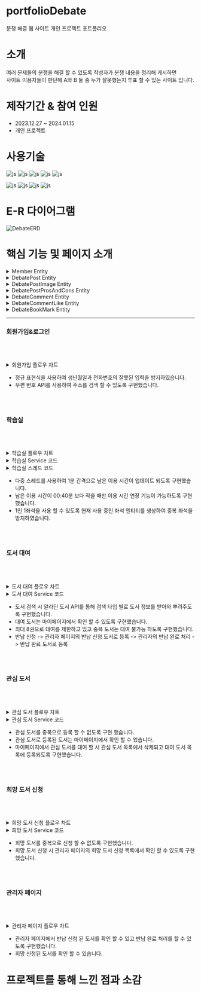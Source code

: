 
# portfolioDebate
분쟁 해결 웹 사이트 개인 프로젝트 포트폴리오

# 소개
여러 문제들의 분쟁을 해결 할 수 있도록 작성자가 분쟁 내용을 정리해 게시하면 <BR>
사이트 이용자들이 판단해 A와 B 둘 중 누가 잘못했는지 투표 할 수 있는 사이트 입니다.


# 제작기간 & 참여 인원
<UL>
  <LI>2023.12.27 ~ 2024.01.15</LI>
  <LI>개인 프로젝트</LI>
</UL>



# 사용기술
![js](https://img.shields.io/badge/SpringBoot-6DB33F?style=for-the-badge&logo=SpringBoot&logoColor=white)
![js](https://img.shields.io/badge/Java-FF0000?style=for-the-badge&logo=Java&logoColor=white)
![js](https://img.shields.io/badge/IntelliJ-004088?style=for-the-badge&logo=IntelliJ&logoColor=white)
![js](https://img.shields.io/badge/MariaDB-003545?style=for-the-badge&logo=MariaDB&logoColor=white)
![js](https://img.shields.io/badge/security-6DB33F?style=for-the-badge&logo=security&logoColor=white)

![js](https://img.shields.io/badge/jquery-0769AD?style=for-the-badge&logo=jquery&logoColor=white)
![js](https://img.shields.io/badge/bootstrap-7952B3?style=for-the-badge&logo=bootstrap&logoColor=white)
![js](https://img.shields.io/badge/JavaScript-F7DF1E?style=for-the-badge&logo=JavaScript&logoColor=white)
![js](https://img.shields.io/badge/React-0769Ac?style=for-the-badge&logo=React&logoColor=white)
# E-R 다이어그램


![DebateERD](https://github.com/oals/portfolioDebateBoard/assets/136543676/64a7db24-534f-419c-a654-b51fad2eb7bf)


# 핵심 기능 및 페이지 소개

<details>
 <summary> Member Entity 
 
 </summary> 
 

    @AllArgsConstructor
    @NoArgsConstructor
    @Getter
    @Setter
    @Builder
    @Entity
    @Table(name="member")
    public class Member {

    @Id
    @Column(nullable = false,length = 50,name="member_id")
    private String memberId;

    private String memberPswd;
    private String memberName;
    private String memberPhone;
    private String memberAddress;

    private int memberDebateWinCount;       //분쟁의 승리를 맞춘 수
    private int memberDebateLoseCount;      //분쟁의 승리를 맞추지 못한 수
    private int memberDebateDrawCount;      //분쟁의 무승부 수

    private Double memberWinningPercent;    //승률
    private String memberDate;

    @Enumerated(EnumType.STRING)
    private Role role;  //권한 설정


    public static Member createMember(MemberDTO memberDTO, PasswordEncoder passwordEncoder){

        Member member = new Member();
        member.setMemberId(memberDTO.getMemberId());
        member.setMemberName(memberDTO.getMemberName());
        member.setMemberPhone(memberDTO.getMemberPhone());
        member.setMemberAddress(memberDTO.getMemberAddress());
        member.setMemberDebateWinCount(memberDTO.getMemberDebateWinCount());
        member.setMemberDebateLoseCount(memberDTO.getMemberDebateLoseCount());
        member.setMemberDebateDrawCount(memberDTO.getMemberDebateDrawCount());
        member.setMemberWinningPercent(memberDTO.getMemberWinningPercent());
        member.setMemberDate(memberDTO.getMemberDate());
        member.setRole(Role.USER);

        // 암호화
        String password = passwordEncoder.encode(memberDTO.getMemberPswd());
        member.setMemberPswd(password);

        return member;
    }



    }


</details>


<details>
 <summary> DebatePost Entity
 
 </summary> 
 

    @Entity
    @Builder
    @AllArgsConstructor
    @NoArgsConstructor
    @Getter
    @Setter
    public class DebatePost {

    @Id
    @GeneratedValue(strategy = GenerationType.IDENTITY)
    @Column(name = "debate_article_no")
    private Long debateArticleNo;
    private String debateTitle;     //제목

    @Column(length = 1000)
    private String debateSituation; //상황 설명
    private String debateCategory;  //카테고리
    @Column(length = 200)
    private String debateContentTextA;  //A의 논점
    @Column(length = 200)
    private String debateContentTextB;  //B의 논점
    private String debateStartDate;     //상황 발생일

    private String debateSelectTime;    //분쟁 게시글의 선택된 스레드 시간

    private String debateRunningTime;   //현재 스레드의 시간

    private int debatePostView;     //조회수
    private String debatePostDate;      //게시물 자성일
    private String debateResult;        //분쟁 결과
    private Boolean debateState;        //분쟁 상태

    private int aVotes;             //A의 득표수
    private int bVotes;             //B의 득표수
    private String debateWinner;       //승리한 논점

    @OneToOne(mappedBy = "debatePost", cascade=CascadeType.ALL, orphanRemoval=true , fetch = FetchType.LAZY)
    private DebatePostImage debatePostImage;    //포스트 이미지

    @OneToMany(mappedBy = "debatePost", cascade=CascadeType.ALL, orphanRemoval=true ,fetch = FetchType.LAZY)
    private List<DebateComment> debateComments = new ArrayList<>(); //포스트 댓글

    @ManyToOne(fetch = FetchType.LAZY)
    @JoinColumn(name = "member_id")
    private Member member;  //작성자


    @OneToMany(mappedBy = "debatePost", cascade=CascadeType.ALL, orphanRemoval=true ,fetch = FetchType.LAZY)
    private List<DebatePostProsAndCons> postProsAndCons = new ArrayList<>();    //포스트의 A 혹은 B 투표 현황




    }




</details>



<details>
 <summary> DebatePostImage Entity
 
 </summary> 
 


    @Entity
    @AllArgsConstructor
    @NoArgsConstructor
    @Builder
    @Getter
    @Setter
    public class DebatePostImage {

    @Id
    @GeneratedValue(strategy = GenerationType.IDENTITY)
    private Long debatePostImageNo;

    private String debateContentVideoPath;  //영상 주소
    private String debateContentImagePath;  //이미지 주소
    private String debateContentImagePath2; //이미지 주소2
    private String debateContentImagePath3; //이미지 주소3

    @OneToOne(fetch = FetchType.LAZY)
    @JoinColumn(name = "debate_article_no")
    private DebatePost debatePost;      //해당 포스트



    }



</details>



<details>
 <summary> DebatePostProsAndCons Entity


 
 </summary> 
 

    @Entity
    @Getter
    @AllArgsConstructor
    @NoArgsConstructor
    @Builder
    public class DebatePostProsAndCons {


    @Id
    @GeneratedValue(strategy = GenerationType.IDENTITY)
    @Column(name = "pros_and_cons_no")
    private Long prosAndConsNo;


    private String debateVoteState; //사용자가 투표한 A 혹은 B

    private String debateVoteDate;  //투표 버튼을 누른 날짜


    @ManyToOne(fetch = FetchType.LAZY)
    @JoinColumn(name = "member_id")
    private Member member;          //투표를 한 사용자


    @ManyToOne(fetch = FetchType.LAZY)
    @JoinColumn(name= "debate_article_no")
    private DebatePost debatePost;      //투표 된 게시물





    }



</details>




<details>
 <summary> DebateComment Entity
 
 </summary> 



    @Entity
    @AllArgsConstructor
    @NoArgsConstructor
    @Builder
    @Getter
    @Setter
    public class DebateComment {


    @Id
    @GeneratedValue(strategy = GenerationType.IDENTITY)
    @Column(name="debate_comment_no")
    private Long debateCommentNo;
    private String debatePostComment;   //댓글 내용
    @Nullable
    private Long debatePostCommentParent;   //부모 댓글 (사용하지 않았음)

    private String debatePostCommentDate;   //댓글 작성일

    @ManyToOne(fetch = FetchType.LAZY)
    @JoinColumn(name = "member_id")
    private Member member;                  //작성자


    @ManyToOne(fetch = FetchType.LAZY)
    @JoinColumn(name= "debate_article_no")
    private DebatePost debatePost;      //댓글이 작성된 포스트


    @ManyToOne(fetch = FetchType.LAZY)
    @JoinColumn(name= "pros_and_cons_no")
    private DebatePostProsAndCons debatePostProsAndCons;    //작성자의 투표 현황

    @OneToMany(mappedBy = "debateComment",cascade=CascadeType.ALL, orphanRemoval=true ,fetch = FetchType.LAZY)
    List<DebateCommentLike> debateCommentLikeList = new ArrayList<>();  //작성자가 받은 댓글 공감 수




    }


 
 

</details>


<details>
 <summary> DebateCommentLike Entity
 
 </summary> 


    
    @Entity
    @Getter
    @AllArgsConstructor
    @NoArgsConstructor
    @Builder
    public class DebateCommentLike {

    @Id
    @GeneratedValue(strategy = GenerationType.IDENTITY)
    private Long debateCommentLikeNo;


    @ManyToOne(fetch = FetchType.LAZY)
    @JoinColumn(name="member_id")
    private Member member;      //공감 버튼을 누른 유저


    @ManyToOne(fetch = FetchType.LAZY)
    @JoinColumn(name="debate_comment_no")
    private DebateComment debateComment;    //해당 공감 버튼의 댓글


    }





 
 

</details>



<details>
 <summary> DebateBookMark Entity
 
 </summary> 



    @Entity
    @Getter
    @Builder
    @AllArgsConstructor
    @NoArgsConstructor
    public class DebateBookMark {

    @Id
    @GeneratedValue(strategy = GenerationType.IDENTITY)
    private Long debateBookMarkNo;


    @ManyToOne(fetch = FetchType.LAZY)
    @JoinColumn(name = "member_id")
    private Member member;  //북마크한 회원 정보


    @ManyToOne(fetch = FetchType.LAZY)
    @JoinColumn(name= "debate_article_no")
    private DebatePost debatePost;  //북마크한 포스트




    }

 
</details>



<hr>

<h3>회원가입&로그인</h3>
<br>



<br>
<br>
<details>
 <summary> 회원가입 플로우 차트
 
 </summary> 
 

</details>


<UL>
  <LI>정규 표현식을 사용하여 생년월일과 전화번호의 잘못된 입력을 방지하였습니다. </LI>
 <LI>우편 번호 API를 사용하여 주소를 검색 할 수 있도록 구현했습니다. </LI>
</UL>


<br>
<br>




<h3>학습실</h3>
<br>


<br>
<br>

<details>
 <summary> 학습실 플로우 차트
 
 </summary> 
 

</details>



<details>
 <summary> 학습실 Service 코드
 
 </summary> 



</details>



<details>

 <summary> 학습실 스레드 코드
 
 </summary> 


   

</details>


<UL>
  <LI>다중 스레드를 사용하여 1분 간격으로 남은 이용 시간이 업데이트 되도록 구현했습니다. </LI>
 <LI>남은 이용 시간이 00:40분 보다 작을 때만 이용 시간 연장 기능이 가능하도록 구현했습니다.</LI>
 <LI>1인 1좌석을 사용 할 수 있도록 현재 사용 중인 좌석 엔티티를 생성하여 중복 좌석을 방지하였습니다.</LI>
</UL>


<br>
<br>


<h3>도서 대여</h3>
<br>

<br>
<br>
<details>
 <summary> 도서 대여 플로우 차트
 
 </summary> 
 

</details>


<details>
 <summary> 도서 대여 Service 코드
 
 </summary> 
 




</details>


<UL>
  <LI>도서 검색 시 알라딘 도서 API를 통해 검색 타입 별로 도서 정보를 받아와 뿌려주도록 구현했습니다.</LI>
 <LI>대여 도서는 마이페이지에서 확인 할 수 있도록 구현했습니다.</LI>
 <LI>최대 8권으로 대여를 제한하고 있고 중복 도서는 대여 불가능 하도록 구현했습니다.</LI>
 <LI>반납 신청 -> 관리자 페이지의 반납 신청 도서로 등록 -> 관리자의 반납 완료 처리 -> 반납 완료 도서로 등록</LI>
 
</UL>

<br>
<br>


<h3>관심 도서</h3>
<br>


<br>
<br>

<details>
 <summary> 관심 도서 플로우 차트
 
 </summary> 
 
</details>


<details>
 <summary> 관심 도서 Service 코드
 
 </summary> 
 



    
</details>


<UL>
  <LI>관심 도서를 중복으로 등록 할 수 없도록 구현 했습니다.</LI>
 <LI>관심 도서로 등록된 도서는 마이페이지에서 확인 할 수 있습니다.</LI>
 <LI>마이페이지에서 관심 도서를 대여 할 시 관심 도서 목록에서 삭제되고 대여 도서 목록에 등록되도록 구현했습니다.</LI>
</UL>

<br>
<br>



<h3>희망 도서 신청</h3>
<br>

<br>
<br>


<details>
 <summary> 희망 도서 신청 플로우 차트
 
 </summary> 
 

</details>


<details>
 <summary> 희망 도서 Service 코드
 
 </summary> 
 


</details>

<UL>
  <LI>희망 도서를 중복으로 신청 할 수 없도록 구현했습니다.</LI>
 <LI>희망 도서 신청 시 관리자 페이지의 희망 도서 신청 목록에서 확인 할 수 있도록 구현했습니다.</LI>
</UL>


<br>
<br>




<h3>관리자 페이지</h3>
<br>


<br>
<br>

<details>
 <summary> 관리자 페이지 플로우 차트
 
 </summary> 
 
</details>

<UL>
  <LI>관리자 페이지에서 반납 신청 된 도서를 확인 할 수 있고 반납 완료 처리를 할 수 있도록 구현했습니다.</LI>
 <LI>희망 신청된 도서를 확인 할 수 있습니다.</LI>
</UL>



# 프로젝트를 통해 느낀 점과 소감














